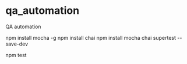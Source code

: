 # qa_automation
QA automation

npm install mocha -g
npm install chai
npm install mocha chai supertest --save-dev

npm test
